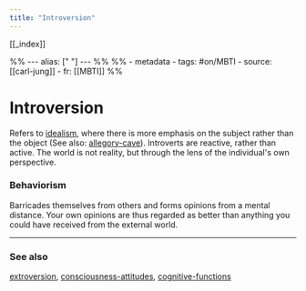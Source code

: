 ```yaml
---
title: "Introversion"
---
```


[[_index]]

%% ---
alias: [" "]
--- %%
%% - metadata
	- tags: #on/MBTI 
	- source: [[carl-jung]]
	- fr: [[MBTI]]
%%

# Introversion

Refers to [idealism](idealism.md), where there is more emphasis on the subject rather than the object (See also: [allegory-cave](allegory-cave.md)). Introverts are reactive, rather than active. The world is not reality, but through the lens of the individual's own perspective. 

### Behaviorism
Barricades themselves from others and forms opinions from a mental distance. Your own opinions are thus regarded as better than anything you could have received from the external world. 

-------------
### See also
[extroversion](extroversion.md), [consciousness-attitudes](consciousness-attitudes.md), [cognitive-functions](cognitive-functions.md)

